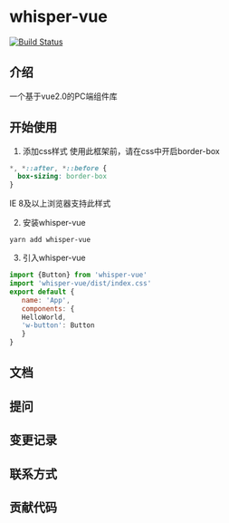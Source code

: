 # whisper-vue
[![Build Status](https://travis-ci.org/BrightWhisper/whisper-vue.svg?branch=master)](https://travis-ci.org/BrightWhisper/whisper-vue)

## 介绍

一个基于vue2.0的PC端组件库

## 开始使用

1. 添加css样式 使用此框架前，请在css中开启border-box

```css
*, *::after, *::before {
  box-sizing: border-box
}
```

IE 8及以上浏览器支持此样式

2. 安装whisper-vue

```
yarn add whisper-vue
```

3. 引入whisper-vue
```js
import {Button} from 'whisper-vue'
import 'whisper-vue/dist/index.css'
export default {
   name: 'App',
   components: {
   HelloWorld,
   'w-button': Button
   }
}
```

## 文档

## 提问

## 变更记录

## 联系方式

## 贡献代码
